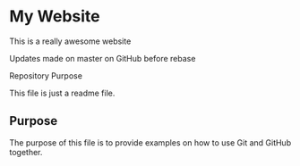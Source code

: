 # My Website

This is a really awesome website

Updates made on master on GitHub before rebase

Repository Purpose

This file is just a readme file.

## Purpose

The purpose of this file  is to provide examples
on how to use Git and GitHub together.